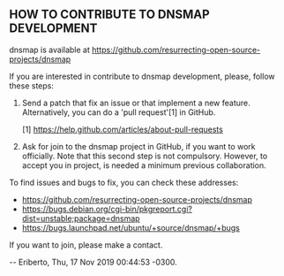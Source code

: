 ## HOW TO CONTRIBUTE TO DNSMAP DEVELOPMENT

dnsmap is available at
https://github.com/resurrecting-open-source-projects/dnsmap

If you are interested in contribute to dnsmap development, please, follow
these steps:

1. Send a patch that fix an issue or that implement a new feature.
   Alternatively, you can do a 'pull request'[1] in GitHub.

   [1] https://help.github.com/articles/about-pull-requests

2. Ask for join to the dnsmap project in GitHub, if you want to work
   officially. Note that this second step is not compulsory. However,
   to accept you in project, is needed a minimum previous collaboration.


To find issues and bugs to fix, you can check these addresses:

   - https://github.com/resurrecting-open-source-projects/dnsmap
   - https://bugs.debian.org/cgi-bin/pkgreport.cgi?dist=unstable;package=dnsmap
   - https://bugs.launchpad.net/ubuntu/+source/dnsmap/+bugs

If you want to join, please make a contact.

  -- Eriberto, Thu, 17 Nov 2019 00:44:53 -0300.
